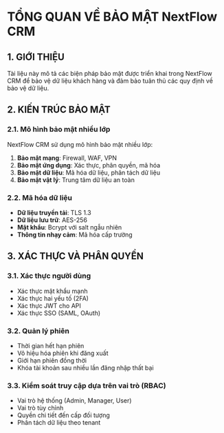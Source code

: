 # TỔNG QUAN VỀ BẢO MẬT NextFlow CRM

## 1. GIỚI THIỆU

Tài liệu này mô tả các biện pháp bảo mật được triển khai trong NextFlow CRM để bảo vệ dữ liệu khách hàng và đảm bảo tuân thủ các quy định về bảo vệ dữ liệu.

## 2. KIẾN TRÚC BẢO MẬT

### 2.1. Mô hình bảo mật nhiều lớp

NextFlow CRM sử dụng mô hình bảo mật nhiều lớp:

1. **Bảo mật mạng**: Firewall, WAF, VPN
2. **Bảo mật ứng dụng**: Xác thực, phân quyền, mã hóa
3. **Bảo mật dữ liệu**: Mã hóa dữ liệu, phân tách dữ liệu
4. **Bảo mật vật lý**: Trung tâm dữ liệu an toàn

### 2.2. Mã hóa dữ liệu

- **Dữ liệu truyền tải**: TLS 1.3
- **Dữ liệu lưu trữ**: AES-256
- **Mật khẩu**: Bcrypt với salt ngẫu nhiên
- **Thông tin nhạy cảm**: Mã hóa cấp trường

## 3. XÁC THỰC VÀ PHÂN QUYỀN

### 3.1. Xác thực người dùng

- Xác thực mật khẩu mạnh
- Xác thực hai yếu tố (2FA)
- Xác thực JWT cho API
- Xác thực SSO (SAML, OAuth)

### 3.2. Quản lý phiên

- Thời gian hết hạn phiên
- Vô hiệu hóa phiên khi đăng xuất
- Giới hạn phiên đồng thời
- Khóa tài khoản sau nhiều lần đăng nhập thất bại

### 3.3. Kiểm soát truy cập dựa trên vai trò (RBAC)

- Vai trò hệ thống (Admin, Manager, User)
- Vai trò tùy chỉnh
- Quyền chi tiết đến cấp đối tượng
- Phân tách dữ liệu theo tenant